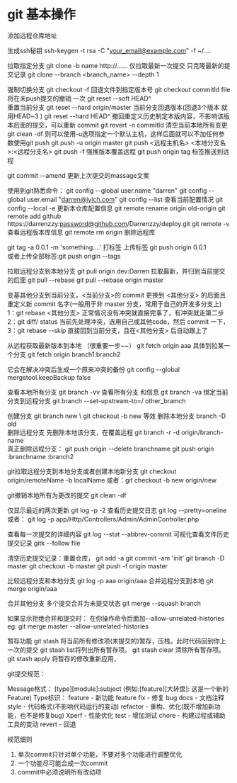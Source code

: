 
# git 基本操作
添加远程仓库地址

生成ssh秘钥
ssh-keygen -t rsa -C "your_email@example.com" -f ~/....

拉取指定分支
git clone -b name http://......
仅拉取最新一次提交 只克隆最新的提交记录
git clone --branch <branch_name> <remote-address> --depth 1

强制切换分支
git checkout -f
回退文件到指定版本号
git checkout commitId file
将在未push提交的撤销  一次
git reset --soft HEAD^   
重置当前分支
git reset --hard origin/master
当前分支回退版本(回退3个版本 就用HEAD~3 )
git reset --hard HEAD\^
撤回重定义历史制定本版内容，不影响该版本后面的提交，可以重新 commit
git revert -n commitId
清空当前本地所有变更
git clean -df 
则可以使用-u选项指定一个默认主机，这样后面就可以不加任何参数使用git push
git push -u origin master
git push <远程主机名> <本地分支名>:<远程分支名>
git push  -f 强推版本覆盖远程
git push origin tag  标签推送到远程

git commit --amend 更新上次提交的massage文案

使用到git熟悉命令： 
git config --global user.name "darren"
git config --global user.email "darren@iyich.com"
git config --list  查看当前配置情况
git config --local -e  更新本仓库配置信息
git remote rename origin old-origin
git remote add github https://darrenzzy:password@github.com/Darrenzzy/deploy.git
git remote -v 查看远程版本库信息
git remote rm origin 删除远程库

git tag -a 0.0.1 -m 'something....' 打标签
上传标签
git push origin 0.0.1  
或者上传全部标签:git push origin --tags 

拉取远程分支到本地分支 
 git pull origin dev:Darren
 拉取最新，并归到当前提交的后面
 git pull --rebase 
 git pull --rebase origin master

变基其他分支到当前分支，<当前分支>的 commit 更换到 <其他分支> 的后面且重定义新 commit 名字(一般用于非 master 分支，常用于自己的开发多分支上)
 1：git rebase <其他分支> 正常情况没有冲突就直接完事了，有冲突就走第二步
 2：git diff/ status 当前先处理冲突，选用自己或其他code，然后 commit 一下，
 3：git rebase --skip 直接回到当前分支，且在<其他分支> 后自动跟上了

从远程获取最新版本到本地 （很重要一步~~）
git fetch origin aaa
具体到拉某一个分支
git fetch origin branch1:branch2

它会在解决冲突后生成一个原来冲突的备份
git config --global mergetool.keepBackup false

查看本地所有分支
git branch  -vv
查看所有分支 和信息
git branch -va 
绑定当前分支到远程分支
git branch --set-upstream-to=<remote>/<branch> other_bramch


创建分支
git branch new   \\ git checkout -b new  等效
删除本地分支
branch -D old  
删除远程分支 先删除本地该分支，在覆盖远程
git branch -r -d origin/branch-name  
真正删除远程分支：
git push origin --delete branchname
git push origin :branchname :branch2

git拉取远程分支到本地分支或者创建本地新分支
git checkout origin/remoteName -b localName
或者：git checkout -b new origin/new

git撤销本地所有为更改的提交
git clean -df

仅显示最近的两次更新
git log -p -2
查看历史提交日志 
git log --pretty=oneline 
或者： git log -p app/Http/Controllers/Admin/AdminController.php

查看每一次提交的详细内容
git log --stat --abbrev-commit
可视化查看文件历史提交记录
gitk --follow file


清空历史提交记录：重置仓库，
git add -a
git commit -am 'init'
git branch -D master
git checkout -b master
git push -f origin master

比较远程分支和本地分支
 git log -p aaa origin/aaa
合并远程分支到本地
git merge origin/aaa

合并其他分支 多个提交合并为未提交状态
git merge --squash branch

如果显示拒绝合并和提交时： 在你操作命令后面加--allow-unrelated-histories
eg:  git merge master --allow-unrelated-histories


暂存功能
git stash 将当前所有修改项(未提交的)暂存，压栈。此时代码回到你上一次的提交
git stash list将列出所有暂存项。
git stash clear 清除所有暂存项。
git stash apply 将暂存的修改重新应用，


git提交规范：

Message格式：
[type][module]:subject (例如:[feature][大转盘]: 这是一个新的Feature)
Type标识：
feature - 新功能 feature
fix - 修复 bug
docs - 文档注释
style - 代码格式(不影响代码运行的变动)
refactor - 重构、优化(既不增加新功能，也不是修复bug)
Xperf - 性能优化
test - 增加测试
chore - 构建过程或辅助工具的变动
revert - 回退

规范细则
1. 单次commit只针对单个功能，不要对多个功能进行调整优化
2. 一个功能尽可能合成一次commit
3. commit中必须说明所有改动项

